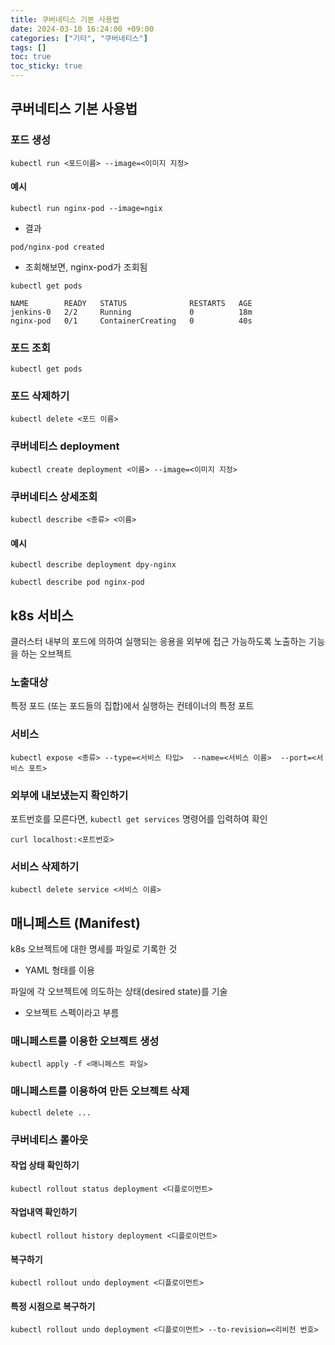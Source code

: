 ```yaml
---
title: 쿠버네티스 기본 사용법
date: 2024-03-10 16:24:00 +09:00
categories: ["기타", "쿠버네티스"]
tags: []
toc: true
toc_sticky: true
---
```


## 쿠버네티스 기본 사용법

### 포드 생성

```
kubectl run <포드이름> --image=<이미지 지정>
```

#### 예시

```
kubectl run nginx-pod --image=ngix
```

- 결과

```
pod/nginx-pod created
```

- 조회해보면, nginx-pod가 조회됨

```
kubectl get pods
```

```
NAME        READY   STATUS              RESTARTS   AGE
jenkins-0   2/2     Running             0          18m
nginx-pod   0/1     ContainerCreating   0          40s
```

### 포드 조회

```
kubectl get pods
```

### 포드 삭제하기

```
kubectl delete <포드 이름>
```

### 쿠버네티스 deployment

```
kubectl create deployment <이름> --image=<이미지 지정>
```

### 쿠버네티스 상세조회

```
kubectl describe <종류> <이름>
```

#### 예시

```
kubectl describe deployment dpy-nginx
```

```
kubectl describe pod nginx-pod
```

## k8s 서비스

클러스터 내부의 포드에 의하여 실행되는 응용을 외부에 접근 가능하도록 노출하는 기능을 하는 오브젝트

### 노출대상

특정 포드 (또는 포드들의 집합)에서 실행하는 컨테이너의 특정 포트

### 서비스

```
kubectl expose <종류> --type=<서비스 타입>  --name=<서비스 이름>  --port=<서비스 포트>
```

### 외부에 내보냈는지 확인하기

포트번호를 모른다면, `kubectl get services` 명령어를 입력하여 확인

```
curl localhost:<포트번호>
```

### 서비스 삭제하기

```
kubectl delete service <서비스 이름>
```

## 매니페스트 (Manifest)

k8s 오브젝트에 대한 명세를 파일로 기록한 것

- YAML 형태를 이용

파일에 각 오브젝트에 의도하는 상태(desired state)를 기술

- 오브젝트 스펙이라고 부름

### 매니페스트를 이용한 오브젝트 생성

```
kubectl apply -f <매니페스트 파일>
```

### 매니페스트를 이용하여 만든 오브젝트 삭제

```
kubectl delete ...
```

### 쿠버네티스 롤아웃

#### 작업 상태 확인하기

```
kubectl rollout status deployment <디플로이먼트>
```

#### 작업내역 확인하기

```
kubectl rollout history deployment <디플로이먼트>
```

#### 복구하기

```
kubectl rollout undo deployment <디플로이먼트>
```

#### 특정 시점으로 복구하기

```
kubectl rollout undo deployment <디플로이먼트> --to-revision=<리비전 번호>
```
